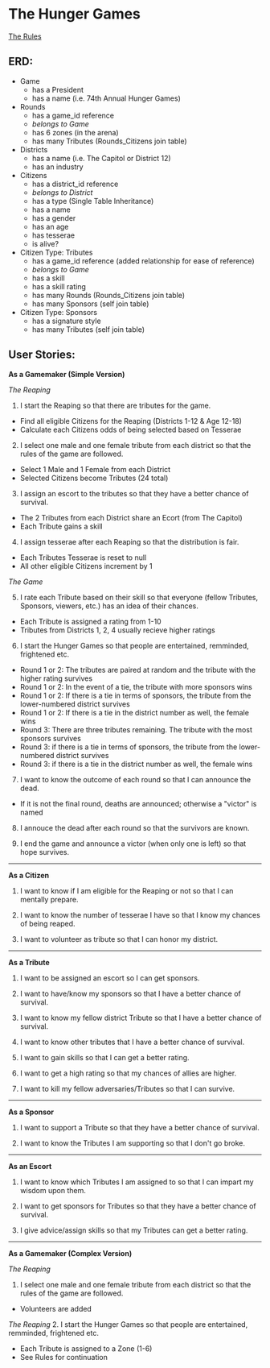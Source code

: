 The Hunger Games
================
[The Rules](girl_on_fire.md)


## ERD:
+ Game
  * has a President
  * has a name (i.e. 74th Annual Hunger Games)
+ Rounds
  * has a game_id reference
  * *belongs to Game*
  * has 6 zones (in the arena)
  * has many Tributes (Rounds_Citizens join table)
+ Districts
  * has a name (i.e. The Capitol or District 12)
  * has an industry
+ Citizens
  * has a district_id reference
  * *belongs to District*
  * has a type (Single Table Inheritance)
  * has a name
  * has a gender
  * has an age
  * has tesserae
  * is alive?
+ Citizen Type: Tributes
  * has a game_id reference (added relationship for ease of reference)
  * *belongs to Game*
  * has a skill
  * has a skill rating
  * has many Rounds (Rounds_Citizens join table)
  * has many Sponsors (self join table)
+ Citizen Type: Sponsors
  * has a signature style
  * has many Tributes (self join table)



## User Stories:
**As a Gamemaker (Simple Version)**

*The Reaping*

1. I start the Reaping so that there are tributes for the game.
  * Find all eligible Citizens for the Reaping (Districts 1-12 & Age 12-18)
  * Calculate each Citizens odds of being selected based on Tesserae

2. I select one male and one female tribute from each district so that the rules of the game are followed.
  * Select 1 Male and 1 Female from each District
  * Selected Citizens become Tributes (24 total)

3. I assign an escort to the tributes so that they have a better chance of survival.
  * The 2 Tributes from each District share an Ecort (from The Capitol)
  * Each Tribute gains a skill

4. I assign tesserae after each Reaping so that the distribution is fair.
  * Each Tributes Tesserae is reset to null
  * All other eligible Citizens increment by 1

*The Game*

5. I rate each Tribute based on their skill so that everyone (fellow Tributes, Sponsors, viewers, etc.) has an idea of their chances.
  * Each Tribute is assigned a rating from 1-10
  * Tributes from Districts 1, 2, 4 usually recieve higher ratings

6. I start the Hunger Games so that people are entertained, remminded, frightened etc.
  * Round 1 or 2: The tributes are paired at random and the tribute with the higher rating survives
  * Round 1 or 2: In the event of a tie, the tribute with more sponsors wins
  * Round 1 or 2: If there is a tie in terms of sponsors, the tribute from the lower-numbered district survives
  * Round 1 or 2: If there is a tie in the district number as well, the female wins
  * Round 3: There are three tributes remaining. The tribute with the most sponsors survives
  * Round 3: if there is a tie in terms of sponsors, the tribute from the lower-numbered district survives
  * Round 3: if there is a tie in the district number as well, the female wins

7. I want to know the outcome of each round so that I can announce the dead.
  * If it is not the final round, deaths are announced; otherwise a "victor" is named

8. I annouce the dead after each round so that the survivors are known.

9. I end the game and announce a victor (when only one is left) so that hope survives.


---
**As a Citizen**

1. I want to know if I am eligible for the Reaping or not so that I can mentally prepare.

2. I want to know the number of tesserae I have so that I know my chances of being reaped.

3. I want to volunteer as tribute so that I can honor my district.


---
**As a Tribute**

1. I want to be assigned an escort so I can get sponsors.

2. I want to have/know my sponsors so that I have a better chance of survival.

3. I want to know my fellow district Tribute so that I have a better chance of survival.

4. I want to know other tributes that I have a better chance of survival.

5. I want to gain skills so that I can get a better rating.

6. I want to get a high rating so that my chances of allies are higher.

7. I want to kill my fellow adversaries/Tributes so that I can survive.


---
**As a Sponsor**

1. I want to support a Tribute so that they have a better chance of survival.

2. I want to know the Tributes I am supporting so that I don't go broke.


---
**As an Escort**

1. I want to know which Tributes I am assigned to so that I can impart my wisdom upon them.

2. I want to get sponsors for Tributes so that they have a better chance of survival.

3. I give advice/assign skills so that my Tributes can get a better rating.

---
**As a Gamemaker (Complex Version)**

*The Reaping*
1. I select one male and one female tribute from each district so that the rules of the game are followed.
  * Volunteers are added

*The Reaping*
2. I start the Hunger Games so that people are entertained, remminded, frightened etc.
  * Each Tribute is assigned to a Zone (1-6)
  * See Rules for continuation